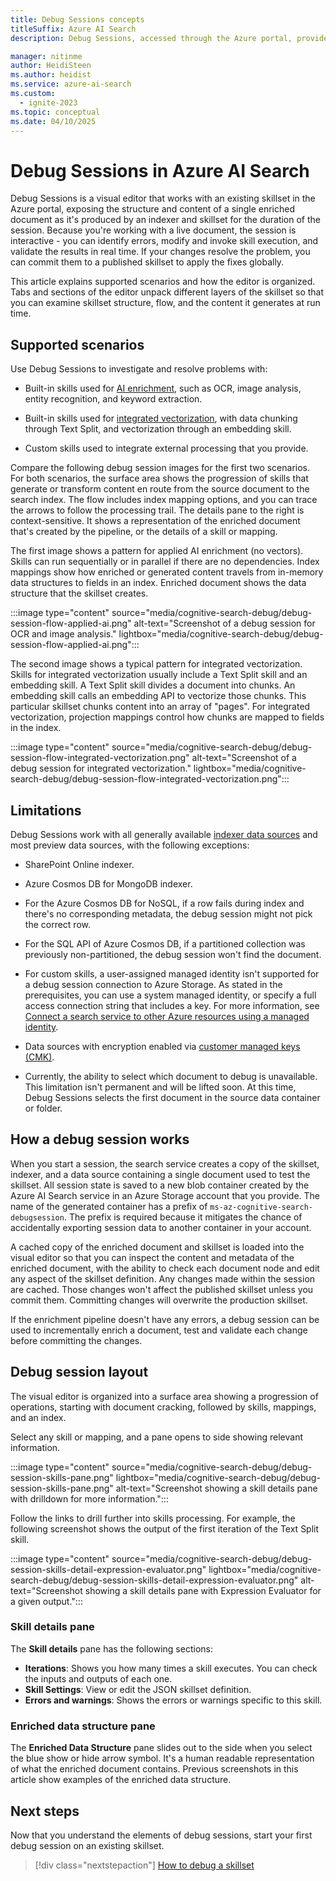```yaml
---
title: Debug Sessions concepts
titleSuffix: Azure AI Search
description: Debug Sessions, accessed through the Azure portal, provides an IDE-like environment where you can identify and fix errors, validate changes, and push changes to skillsets in an Azure AI Search enrichment pipeline.

manager: nitinme
author: HeidiSteen
ms.author: heidist
ms.service: azure-ai-search
ms.custom:
  - ignite-2023
ms.topic: conceptual
ms.date: 04/10/2025
---
```


# Debug Sessions in Azure AI Search

Debug Sessions is a visual editor that works with an existing skillset in the Azure portal, exposing the structure and content of a single enriched document as it's produced by an indexer and skillset for the duration of the session. Because you're working with a live document, the session is interactive - you can identify errors, modify and invoke skill execution, and validate the results in real time. If your changes resolve the problem, you can commit them to a published skillset to apply the fixes globally.

This article explains supported scenarios and how the editor is organized. Tabs and sections of the editor unpack different layers of the skillset so that you can examine skillset structure, flow, and the content it generates at run time.

## Supported scenarios

Use Debug Sessions to investigate and resolve problems with:

+ Built-in skills used for [AI enrichment](cognitive-search-concept-intro.md), such as OCR, image analysis, entity recognition, and keyword extraction.

+ Built-in skills used for [integrated vectorization](vector-search-integrated-vectorization.md), with data chunking through Text Split, and vectorization through an embedding skill.

+ Custom skills used to integrate external processing that you provide.

Compare the following debug session images for the first two scenarios. For both scenarios, the surface area shows the progression of skills that generate or transform content en route from the source document to the search index. The flow includes index mapping options, and you can trace the arrows to follow the processing trail. The details pane to the right is context-sensitive. It shows a representation of the enriched document that's created by the pipeline, or the details of a skill or mapping.

The first image shows a pattern for applied AI enrichment (no vectors). Skills can run sequentially or in parallel if there are no dependencies. Index mappings show how enriched or generated content travels from in-memory data structures to fields in an index. Enriched document shows the data structure that the skillset creates.

:::image type="content" source="media/cognitive-search-debug/debug-session-flow-applied-ai.png" alt-text="Screenshot of a debug session for OCR and image analysis." lightbox="media/cognitive-search-debug/debug-session-flow-applied-ai.png":::

The second image shows a typical pattern for integrated vectorization. Skills for integrated vectorization usually include a Text Split skill and an embedding skill. A Text Split skill divides a document into chunks. An embedding skill calls an embedding API to vectorize those chunks. This particular skillset chunks content into an array of "pages". For integrated vectorization, projection mappings control how chunks are mapped to fields in the index.

:::image type="content" source="media/cognitive-search-debug/debug-session-flow-integrated-vectorization.png" alt-text="Screenshot of a debug session for integrated vectorization." lightbox="media/cognitive-search-debug/debug-session-flow-integrated-vectorization.png":::

## Limitations

Debug Sessions work with all generally available [indexer data sources](search-data-sources-gallery.md) and most preview data sources, with the following exceptions:

+ SharePoint Online indexer.

+ Azure Cosmos DB for MongoDB indexer.

+ For the Azure Cosmos DB for NoSQL, if a row fails during index and there's no corresponding metadata, the debug session might not pick the correct row.

+ For the SQL API of Azure Cosmos DB, if a partitioned collection was previously non-partitioned, the debug session won't find the document.

+ For custom skills, a user-assigned managed identity isn't supported for a debug session connection to Azure Storage. As stated in the prerequisites, you can use a system managed identity, or specify a full access connection string that includes a key. For more information, see [Connect a search service to other Azure resources using a managed identity](search-howto-managed-identities-data-sources.md).

+ Data sources with encryption enabled via [customer managed keys (CMK)](search-security-manage-encryption-keys.md).
  
+ Currently, the ability to select which document to debug is unavailable. This limitation isn't permanent and will be lifted soon. At this time, Debug Sessions selects the first document in the source data container or folder.

## How a debug session works

When you start a session, the search service creates a copy of the skillset, indexer, and a data source containing a single document used to test the skillset. All session state is saved to a new blob container created by the Azure AI Search service in an Azure Storage account that you provide. The name of the generated container has a prefix of `ms-az-cognitive-search-debugsession`. The prefix is required because it mitigates the chance of accidentally exporting session data to another container in your account. 

A cached copy of the enriched document and skillset is loaded into the visual editor so that you can inspect the content and metadata of the enriched document, with the ability to check each document node and edit any aspect of the skillset definition. Any changes made within the session are cached. Those changes won't affect the published skillset unless you commit them. Committing changes will overwrite the production skillset.

If the enrichment pipeline doesn't have any errors, a debug session can be used to incrementally enrich a document, test and validate each change before committing the changes.

## Debug session layout

The visual editor is organized into a surface area showing a progression of operations, starting with document cracking, followed by skills, mappings, and an index.

Select any skill or mapping, and a pane opens to side showing relevant information.

:::image type="content" source="media/cognitive-search-debug/debug-session-skills-pane.png" lightbox="media/cognitive-search-debug/debug-session-skills-pane.png" alt-text="Screenshot showing a skill details pane with drilldown for more information.":::

Follow the links to drill further into skills processing. For example, the following screenshot shows the output of the first iteration of the Text Split skill. 

:::image type="content" source="media/cognitive-search-debug/debug-session-skills-detail-expression-evaluator.png" lightbox="media/cognitive-search-debug/debug-session-skills-detail-expression-evaluator.png" alt-text="Screenshot showing a skill details pane with Expression Evaluator for a given output.":::

### Skill details pane

The **Skill details** pane has the following sections:

+ **Iterations**: Shows you how many times a skill executes. You can check the inputs and outputs of each one.
+ **Skill Settings**: View or edit the JSON skillset definition.
+ **Errors and warnings**: Shows the errors or warnings specific to this skill.

### Enriched data structure pane

The **Enriched Data Structure** pane slides out to the side when you select the blue show or hide arrow symbol. It's a human readable representation of what the enriched document contains. Previous screenshots in this article show examples of the enriched data structure.

## Next steps

Now that you understand the elements of debug sessions, start your first debug session on an existing skillset.

> [!div class="nextstepaction"]
> [How to debug a skillset](cognitive-search-how-to-debug-skillset.md)
